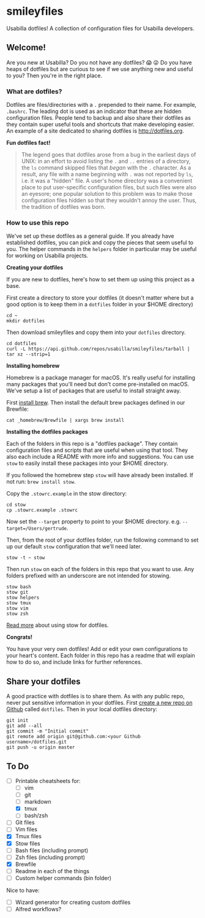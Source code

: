 # smileyfiles
Usabilla dotfiles! A collection of configuration files for Usabilla developers.

## Welcome!

Are you new at Usabilla? Do you not have any dotfiles? 😱 😜 Do you have heaps of dotfiles but are curious to see if we use anything new and useful to you? Then you're in the right place.

### What are dotfiles?
Dotfiles are files/directories with a `.` prepended to their name. For example, `.bashrc`. The leading dot is used as an indicator that these are hidden configuration files. People tend to backup and also share their dotfiles as they contain super useful tools and shortcuts that make developing easier. An example of a site dedicated to sharing dotfiles is <http://dotfiles.org>.

**Fun dotfiles fact!**

> The legend goes that dotfiles arose from a bug in the earliest days of UNIX: in an effort to avoid listing the `.` and `..` entries of a directory, the `ls` command skipped files that _began_ with the `.` character. As a result, any file with a name beginning with `.` was not reported by `ls`, i.e. it was a "hidden" file. A user's home directory was a convenient place to put user-specific configuration files, but such files were also an eyesore; one popular solution to this problem was to make those configuration files hidden so that they wouldn't annoy the user. Thus, the tradition of dotfiles was born.

### How to use this repo

We've set up these dotfiles as a general guide. If you already have established dotfiles, you can pick and copy the pieces that seem useful to you. The helper commands in the `helpers` folder in particular may be useful for working on Usabilla projects. 

**Creating your dotfiles**

If you are new to dotfiles, here's how to set them up using this project as a base.

First create a directory to store your dotfiles (it doesn't matter where but a good option is to keep them in a `dotfiles` folder in your $HOME directory)

```
cd ~
mkdir dotfiles
```

Then download smileyfiles and copy them into your `dotfiles` directory.

```
cd dotfiles 
curl -L https://api.github.com/repos/usabilla/smileyfiles/tarball | tar xz --strip=1
```

**Installing homebrew**

Homebrew is a package manager for macOS. It's really useful for installing many packages that you'll need but don't come pre-installed on macOS. We've setup a list of packages that are useful to install straight away.

First [install brew]((https://brew.sh/)). Then install the default brew packages defined in our Brewfile:

```
cat _homebrew/Brewfile | xargs brew install
```

**Installing the dotfiles packages**

Each of the folders in this repo is a "dotfiles package". They contain configuration files and scripts that are useful when using that tool. They also each include a README with more info and suggestions. You can use `stow` to easily install these packages into your $HOME directory.

If you followed the homebrew step `stow` will have already been installed. If not run: `brew install stow`.

Copy the `.stowrc.example` in the stow directory: 

```
cd stow
cp .stowrc.example .stowrc
```

Now set the `--target` property to point to your $HOME directory. e.g. `--target=/Users/gertrude`.

Then, from the root of your dotfiles folder, run the following command to set up our default `stow` configuration that we'll need later.

```
stow -t ~ stow
```

Then run `stow` on each of the folders in this repo that you want to use. Any folders prefixed with an underscore are not intended for stowing.

```
stow bash
stow git
stow helpers
stow tmux
stow vim
stow zsh
```

[Read more](https://alexpearce.me/2016/02/managing-dotfiles-with-stow/) about using stow for dotfiles.


**Congrats!**

You have your very own dotfiles! Add or edit your own configurations to your heart's content. Each folder in this repo has a readme that will explain how to do so, and include links for further references.

## Share your dotfiles

A good practice with dotfiles is to share them. As with any public repo, never put sensitive information in your dotfiles. First [create a new repo on Github](https://github.com/new) called `dotfiles`. Then in your local dotfiles directory:
```
git init
git add --all
git commit -m "Initial commit"
git remote add origin git@github.com:<your Github username>/dotfiles.git
git push -u origin master

```

## To Do
- [ ] Printable cheatsheets for:
    - [ ] vim
    - [ ] git
    - [ ] markdown
    - [x] tmux
    - [ ] bash/zsh
- [ ] Git files
- [ ] Vim files
- [x] Tmux files
- [x] Stow files
- [ ] Bash files (including prompt)
- [ ] Zsh files (including prompt)
- [x] Brewfile
- [ ] Readme in each of the things
- [ ] Custom helper commands (bin folder)

Nice to have:
- [ ] Wizard generator for creating custom dotfiles
- [ ] Alfred workflows?
